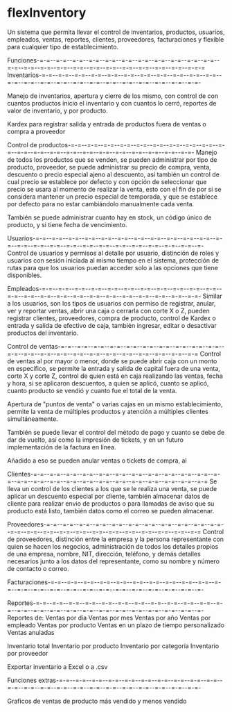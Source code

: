 # flexInventory
Un sistema que permita llevar el control de inventarios, productos, usuarios, empleados, ventas, reportes, clientes, proveedores, facturaciones y flexible para cualquier tipo de establecimiento.

Funciones-=-=--=-=--=-=--=-=--=-=--=-=--=-=--=-=--=-=--=-=--=-=--=-=--=-=--=-=--=-=--=-=--=-=--=-=--=-=--=-=--=-=--=-=--=-=-=
Inventarios-=-=--=-=--=-=--=-=--=-=--=-=--=-=--=-=--=-=--=-=--=-=--=-=--=-=--=-=--=-=--=-=--=-=--=-=--=-=--=-=--=-=--=-=--=-=-

Manejo de inventarios, apertura y cierre de los mismo, con control de con cuantos productos inicio el inventario y con cuantos lo cerró, reportes de valor de inventario, y por producto.

Kardex para registrar salida y entrada de productos fuera de ventas o compra a proveedor

Control de productos-=-=--=-=--=-=--=-=--=-=--=-=--=-=--=-=--=-=--=-=--=-=--=-=--=-=--=-=--=-=--=-=--=-=--=-=--=-=--=-=--=-=-
Manejo de todos los productos que se venden, se pueden administrar por tipo de producto, proveedor, se puede administrar su precio de compra, venta, descuento o precio especial ajeno al descuento, así también un control de cual precio se establece por defecto y con opción de seleccionar que precio se usara al momento de realizar la venta, esto con el fin de por si se considera mantener un precio especial de temporada, y que se establece por defecto para no estar cambiándolo manualmente cada venta.

También se puede administrar cuanto hay en stock, un código único de producto, y si tiene fecha de vencimiento.

Usuarios-=-=--=-=--=-=--=-=--=-=--=-=--=-=--=-=--=-=--=-=--=-=--=-=--=-=--=-=--=-=--=-=--=-=--=-=--=-=--=-=--=-=--=-=--=-=--=-
Control de usuarios y permisos al detalle por usuario, distinción de roles y usuarios con sesión iniciada al mismo tiempo en el sistema, protección de rutas para que los usuarios puedan acceder solo a las opciones que tiene disponibles.

Empleados-=-=--=-=--=-=--=-=--=-=--=-=--=-=--=-=--=-=--=-=--=-=--=-=--=-=--=-=--=-=--=-=--=-=--=-=--=-=--=-=--=-=--=-=--=-=-
Similar a los usuarios, son los tipos de usuarios con permiso de registrar, anular, ver y reportar ventas, abrir una caja o cerrarla con corte X o Z, pueden registrar clientes, proveedores, compra de producto, control de Kardex o entrada y salida de efectivo de caja, también ingresar, editar o desactivar productos del inventario.

Control de ventas-=-=--=-=--=-=--=-=--=-=--=-=--=-=--=-=--=-=--=-=--=-=--=-=--=-=--=-=--=-=--=-=--=-=--=-=--=-=--=-=--=-=--=-=
Control de ventas al por mayor o menor, donde se puede abrir caja con un monto en específico, se permite la entrada y salida de capital fuera de una venta, corte X y corte Z, control de quien está en caja realizando las ventas, fecha y hora, si se aplicaron descuentos, a quien se aplicó, cuanto se aplicó, cuanto producto se vendió y cuanto fue el total de la venta.

Apertura de "puntos de venta" o varias cajas en un mismo establecimiento, permite la venta de múltiples productos y atención a múltiples clientes simultáneamente.

También se puede llevar el control del método de pago y cuanto se debe de dar de vuelto, así como la impresión de tickets, y en un futuro implementación de la factura en línea.

Añadido a eso se pueden anular ventas o tickets de compra, al 

Clientes-=-=--=-=--=-=--=-=--=-=--=-=--=-=--=-=--=-=--=-=--=-=--=-=--=-=--=-=--=-=--=-=--=-=--=-=--=-=--=-=--=-=--=-=--=-=--=-=
Se lleva un control de los clientes a los que se le realiza una venta, se puede aplicar un descuento especial por cliente, también almacenar datos de cliente para realizar envio de productos o para llamadas de aviso que su producto está listo, también datos como el correo se pueden almacenar.

Proveedores-=-=--=-=--=-=--=-=--=-=--=-=--=-=--=-=--=-=--=-=--=-=--=-=--=-=--=-=--=-=--=-=--=-=--=-=--=-=--=-=--=-=--=-=--=-=
Control de proveedores, distinción entre la empresa y la persona representante con quien se hacen los negocios, administración de todos los detalles propios de una empresa, nombre, NIT, dirección, teléfono, y demás detalles necesarios junto a los datos del representante, como su nombre y número de contacto o correo.

Facturaciones-=-=--=-=--=-=--=-=--=-=--=-=--=-=--=-=--=-=--=-=--=-=--=-=--=-=--=-=--=-=--=-=--=-=--=-=--=-=--=-=--=-=--=-=--=-

Reportes-=-=--=-=--=-=--=-=--=-=--=-=--=-=--=-=--=-=--=-=--=-=--=-=--=-=--=-=--=-=--=-=--=-=--=-=--=-=--=-=--=-=--=-=--=-=--=-
Reportes de:
Ventas por día
Ventas por mes
Ventas por año
Ventas por empleado
Ventas por producto
Ventas en un plazo de tiempo personalizado
Ventas anuladas

Inventario total
Inventario por producto
Inventario por categoría
Inventario por proveedor

Exportar inventario a Excel o a .csv

Funciones extras-=-=--=-=--=-=--=-=--=-=--=-=--=-=--=-=--=-=--=-=--=-=--=-=--=-=--=-=--=-=--=-=--=-=--=-=--=-=--=-=--=-=--=-=-

Graficos de ventas de producto más vendido y menos vendido
